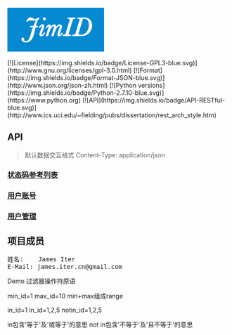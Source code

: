 <p>
<img width="220" height="100" src="./JimID-Logo.jpg">
</p>
[![License](https://img.shields.io/badge/License-GPL3-blue.svg)](http://www.gnu.org/licenses/gpl-3.0.html)
[![Format](https://img.shields.io/badge/Format-JSON-blue.svg)](http://www.json.org/json-zh.html)
[![Python versions](https://img.shields.io/badge/Python-2.7.10-blue.svg)](https://www.python.org)
[![API](https://img.shields.io/badge/API-RESTful-blue.svg)](http://www.ics.uci.edu/~fielding/pubs/dissertation/rest_arch_style.htm)

## API
> 默认数据交互格式 Content-Type: application/json

### [状态码参考列表](docs/state_code.md)
### [用户账号](docs/user.md)
### [用户管理](docs/user_mgmt.md)

## 项目成员
<pre>
姓名:    James Iter
E-Mail: james.iter.cn@gmail.com
</pre>

Demo
过滤器操作符原语

min_id=1
max_id=10
min+max组成range

in_id=1
in_id=1,2,5
notin_id=1,2,5

in包含'等于'及'或等于'的意思
not in包含'不等于'及'且不等于'的意思
